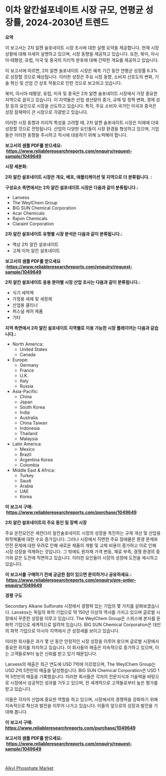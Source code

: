 <p><h1>이차 알칸설포네이트 시장 규모, 연평균 성장률, 2024-2030년 트렌드</h1></p><p><strong>요약</strong></p>
<p><p>이 보고서는 2차 알켄 술포네이트 시장 조사에 대한 실행 요약을 제공합니다. 현재 시장 상황에 대해 자세히 설명하고 있으며, 시장 동향을 제공하고 있습니다. 또한, 북미, 아시아·태평양, 유럽, 미국 및 중국의 지리적 분포에 대해 간략한 개요를 제공하고 있습니다. </p><p>이 보고서에 따르면, 2차 알켄 술포네이트 시장은 예측 기간 동안 연평균 성장률 6.3%로 성장할 것으로 예상됩니다. 이러한 성장은 주요 시장 동향, 소비자 선호도의 변화, 기술 혁신 및 산업 간 상호 작용으로 인한 것으로 보고되고 있습니다. </p><p>북미, 아시아·태평양, 유럽, 미국 및 중국은 2차 알켄 술포네이트 시장에서 가장 중요한 지역으로 꼽히고 있습니다. 이 지역들은 산업 생산량의 증가, 규제 및 정책 변화, 경제 성장 등의 요인으로 시장을 선도하고 있습니다. 특히, 주요 소비자 국가인 미국과 중국은 성장 잠재력이 큰 시장으로 각광받고 있습니다. </p><p>이러한 시장 동향과 지리적 특성을 고려할 때, 2차 알켄 술포네이트 시장은 미래에 더욱 성장할 것으로 전망됩니다. 산업의 다양한 요인들이 시장 환경을 형성하고 있으며, 기업들은 이러한 동향을 주시하고 적시에 대응하기 위해 노력해야 합니다.</p></p>
<p><strong>보고서의 샘플 PDF를 받으세요: &nbsp;<a href="https://www.reliableresearchreports.com/enquiry/request-sample/1049649">https://www.reliableresearchreports.com/enquiry/request-sample/1049649</a></strong></p>
<p><strong>시장 세분화:</strong></p>
<p><strong> 2차 알칸 설포네이트 시장은 개요, 배포, 애플리케이션 및 지역으로 더 분류됩니다. :</strong></p>
<p><strong>구성요소 측면에서는 2차 알칸 설포네이트 시장은 다음과 같이 분류됩니다.:</strong></p>
<p><ul><li>Lanxess</li><li>The WeylChem Group</li><li>BIG SUN Chemical Corporation</li><li>Acar Chemicals</li><li>Rajvin Chemicals</li><li>Claraint Corporation</li></ul></p>
<p><strong> 2차 알칸 설포네이트 유형별 시장 분석은 다음과 같이 분류됩니다.:</strong></p>
<p><ul><li>액상 2차 알칸 설포네이트</li><li>고체 이차 알칸 설포네이트</li></ul></p>
<p><strong>보고서의 샘플 PDF를 받으세요 :<a href="https://www.reliableresearchreports.com/enquiry/request-sample/1049649">https://www.reliableresearchreports.com/enquiry/request-sample/1049649</a></strong></p>
<p><strong> 2차 알칸 설포네이트 응용 분야별 시장 산업 조사는 다음과 같이 분류됩니다.:</strong></p>
<p><ul><li>식기 세척액</li><li>가정용 세제 및 세정제</li><li>산업용 클리너</li><li>퍼스널 케어 제품</li><li>기타</li></ul></p>
<p><strong>지역 측면에서 2차 알칸 설포네이트 지역별로 이용 가능한 시장 플레이어는 다음과 같습니다.:</strong></p>
<p><ul>
    <li>
        North America:
        <ul>
            <li>United States</li>
            <li>Canada</li>
        </ul>
    </li>
    <li>
        Europe:
        <ul>
            <li>Germany</li>
            <li>France</li>
            <li>U.K.</li>
            <li>Italy</li>
            <li>Russia</li>
        </ul>
    </li>
    <li>
        Asia-Pacific:
        <ul>
            <li>China</li>
            <li>Japan</li>
            <li>South Korea</li>
            <li>India</li>
            <li>Australia</li>
            <li>China Taiwan</li>
            <li>Indonesia</li>
            <li>Thailand</li>
            <li>Malaysia</li>
        </ul>
    </li>
    <li>
        Latin America:
        <ul>
            <li>Mexico</li>
            <li>Brazil</li>
            <li>Argentina Korea</li>
            <li>Colombia</li>
        </ul>
    </li>
    <li>
        Middle East & Africa:
        <ul>
            <li>Turkey</li>
            <li>Saudi</li>
            <li>Arabia</li>
            <li>UAE</li>
            <li>Korea</li>
        </ul>
    </li>
    </ul></p>
<p><strong>이 보고서 구매: &nbsp;<a href="https://www.reliableresearchreports.com/purchase/1049649">https://www.reliableresearchreports.com/purchase/1049649</a></strong></p>
<p><strong>2차 알칸 설포네이트의 주요 동인 및 장벽 시장</strong></p>
<p><p>주요 운전요인은 세컨더리 알칸술포네이트 시장의 성장을 촉진하는 규제 개선 및 산업용 화학제품에 대한 수요 증가입니다. 그러나 시장에서 직면한 주요 장애물은 환경 문제와 안전 문제에 대한 우려로 인해 새로운 제품의 개발 및 교체 비용이 증가하고 이로 인해 시장 성장을 억제하는 것입니다. 그 밖에도 원자재 가격 변동, 재료 부족, 경쟁 환경의 증가와 같은 도전에 직면하고 있습니다. 이러한 요인들이 시장의 성장에 도전을 제시하고 있습니다.</p></p>
<p><strong>이 보고서를 구매하기 전에 궁금한 점이 있으면 문의하거나 공유하세요.: &nbsp;<a href="https://www.reliableresearchreports.com/enquiry/pre-order-enquiry/1049649">https://www.reliableresearchreports.com/enquiry/pre-order-enquiry/1049649</a></strong></p>
<p><strong>경쟁 구도</strong></p>
<p><p>Secondary Alkane Sulfonate 시장에서 경쟁력 있는 기업의 몇 가지를 살펴보겠습니다. Lanxess는 독일의 화학 기업으로 약 150년 이상의 역사를 가지고 있으며 글로벌 시장에서 꾸준한 성장을 이루고 있습니다. The WeylChem Group은 스위스에 본사를 둔 화학 기업으로 세계적으로 알려져 있습니다. BIG SUN Chemical Corporation은 대만의 화학 기업으로 아시아 지역에서 큰 성장세를 보이고 있습니다. </p><p>이러한 회사들은 과거 몇 년 동안 안정적인 시장 성장을 이루어 왔으며 글로벌 시장에서 중요한 위치를 차지하고 있습니다. 이 회사들의 매출은 지속적으로 증가하고 있으며, 이는 고객들로부터 높은 신뢰를 받고 있기 때문입니다. </p><p>Lanxess의 매출은 최근 연도에 USD 7억에 이르렀으며, The WeylChem Group는 USD 2억 5천만의 매출을 달성했습니다. BIG SUN Chemical Corporation은 USD 1억 5천만의 매출을 기록했습니다. 이러한 회사들은 각자의 전문지식과 기술력을 바탕으로 시장에서 성공적인 성과를 거두고 있으며, 전 세계적으로 고객들로부터 높은 평가를 받고 있습니다. </p><p>이들은 각자의 산업에 중요한 역할을 하고 있으며, 시장에서의 경쟁력을 강화하기 위해 지속적으로 혁신과 발전을 이루어 나가고 있습니다. 이들의 앞으로의 성장과 발전을 기대해 봅니다.</p></p>
<p><strong>이 보고서 구매: &nbsp; <a href="https://www.reliableresearchreports.com/purchase/1049649">https://www.reliableresearchreports.com/purchase/1049649</a></strong></p>
<p><strong>보고서의 샘플 PDF를 받으세요: &nbsp;<a href="https://www.reliableresearchreports.com/enquiry/request-sample/1049649">https://www.reliableresearchreports.com/enquiry/request-sample/1049649</a></strong><strong></strong></p>
<p>&nbsp;</p>
<p><p><a href="https://forested-sushi-9b0.notion.site/Alkyl-Phosphate-Market-Size-Share-Trends-Analysis-Report-By-Application-Regional-Outlook-Compet-0c22e9e21a6847e8acc25df8c58fda57">Alkyl Phosphate Market</a></p></p>